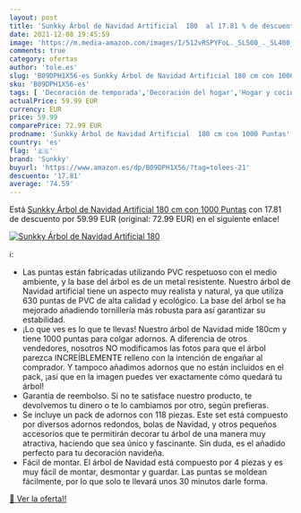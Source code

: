 ```yaml
---
layout: post
title: 'Sunkky Árbol de Navidad Artificial  180  al 17.81 % de descuento'
date: 2021-12-08 19:45:59
image: 'https://m.media-amazon.com/images/I/512vRSPYFoL._SL500_._SL400_.jpg'
comments: true
category: ofertas
author: 'tole.es'
slug: 'B09DPH1X56-es Sunkky Árbol de Navidad Artificial 180 cm con 1000 Puntas'
sku: 'B09DPH1X56-es'
tags: [ 'Decoración de temporada','Decoración del hogar','Hogar y cocina','navidad','sunkky','Árboles de navidad', ]
actualPrice: 59.99 EUR
currency: EUR
price: 59.99
comparePrice: 72.99 EUR
prodname: 'Sunkky Árbol de Navidad Artificial  180 cm con 1000 Puntas'
country: 'es'
flag: '🇪🇸'
brand: 'Sunkky'
buyurl: 'https://www.amazon.es/dp/B09DPH1X56/?tag=tolees-21'
descuento: '17.81'
average: '74.59'
---
```


Está [Sunkky Árbol de Navidad Artificial  180 cm con 1000 Puntas](https://www.amazon.es/dp/B09DPH1X56/?tag=tolees-21) con 17.81 de descuento por 59.99 EUR (original: 72.99 EUR) en el siguiente enlace!

[![Sunkky Árbol de Navidad Artificial  180 ](https://m.media-amazon.com/images/I/512vRSPYFoL._SL500_._SL400_.jpg)](https://www.amazon.es/dp/B09DPH1X56/?tag=tolees-21)

ℹ️:

- Las puntas están fabricadas utilizando PVC respetuoso con el medio ambiente, y la base del árbol es de un metal resistente. Nuestro árbol de Navidad artificial tiene un aspecto muy realista y natural, ya que utiliza 630 puntas de PVC de alta calidad y ecológico. La base del árbol se ha mejorado añadiendo tornillería más robusta para así garantizar su estabilidad.
- ¡Lo que ves es lo que te llevas! Nuestro árbol de Navidad mide 180cm y tiene 1000 puntas para colgar adornos. A diferencia de otros vendedores, nosotros NO modificamos las fotos para que el árbol parezca INCREÍBLEMENTE relleno con la intención de engañar al comprador. Y tampoco añadimos adornos que no están incluidos en el pack, ¡así que en la imagen puedes ver exactamente cómo quedará tu árbol!
- Garantía de reembolso. Si no te satisface nuestro producto, te devolvemos tu dinero o te lo cambiamos por otro, según prefieras.
- Se incluye un pack de adornos con 118 piezas. Este set está compuesto por diversos adornos redondos, bolas de Navidad, y otros pequeños accesorios que te permitirán decorar tu árbol de una manera muy atractiva, haciendo que sea único y fascinante. Sin duda, es el añadido perfecto para tu decoración navideña.
- Fácil de montar. El árbol de Navidad está compuesto por 4 piezas y es muy fácil de montar, desmontar y guardar. Las puntas se moldean fácilmente, por lo que solo te llevará unos 30 minutos darle forma.

[🛒 Ver la oferta!!](https://www.amazon.es/dp/B09DPH1X56/?tag=tolees-21)
